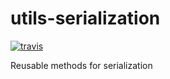 # utils-serialization
[![travis](https://travis-ci.org/nypl-registry/utils-serialization.svg)](https://travis-ci.org/nypl-registry/utils-serialization/)

Reusable methods for serialization
